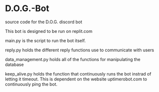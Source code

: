 # D.O.G.-Bot
source code for the D.O.G. discord bot

This bot is designed to be run on replit.com

main.py is the script to run the bot itself.

reply.py holds the different reply functions use to communicate with users

data_management.py holds all of the functions for manipulating the database

keep_alive.py holds the function that continuously runs the bot instrad of letting it timeout. This is dependent on the website uptimerobot.com to continuously ping the bot.